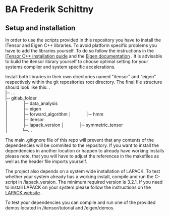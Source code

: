 
# BA Frederik Schittny

## Setup and installation

In order to use the scripts provided in this repository you have to install the ITensor and Eigen C++ libraries. To avoid platform specific problems you have to add the libraries yourself. To do so follow the instructions in the [ITensor C++ installation guide](https://www.itensor.org/docs.cgi?vers=cppv3&page=install) and the [Eigen documentation](https://eigen.tuxfamily.org/dox/GettingStarted.html) . It is advisable to build the itensor library yourself to choose optimal setting for your systems compiler and system specific accelerations.

Install both libraries in their own directories named "itensor" and "eigen" respectively within the git repositories root directory. The final file structure should look like this:
    .  
    |─ ...  
    |─ gitlab_folder  
    │ &emsp;&emsp;&emsp;  |─ data_analysis   
    │ &emsp;&emsp;&emsp;  |─ eigen   
    │ &emsp;&emsp;&emsp;  |─ forward_algorithm
    │ &emsp;&emsp;&emsp;  |─ hmm      
    │ &emsp;&emsp;&emsp;  |─ itensor   
    │ &emsp;&emsp;&emsp;  |─ lapack_version
    │ &emsp;&emsp;&emsp;  |─ symmetric_tensor      
    │ &emsp;&emsp;&nbsp;&nbsp; └─...   

The main .gitignore file of this repo will prevent that any contents of the dependencies will be commited to the repository. If you want to install the dependencies in another location or happen to already have working installs please note, that you will have to adjust the references in the makefiles as well as the header file imports yourself.

The project also depends on a system wide installation of LAPACK. To test whether your system already has a working install,  compile and run the C-script in /lapack_version. The minimum required version is 3.2.1. If you need to install LAPACK on your system please follow the instructions on the [LAPACK website](https://netlib.org/lapack/) .

To test your dependencies you can compile and run one of the provided demos located in /itensor/tutorial and /eigen/demos.